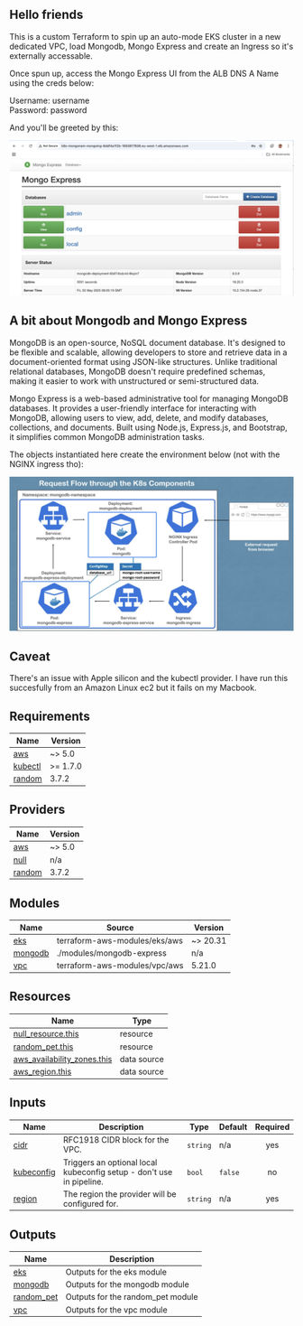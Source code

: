 ## Hello friends

This is a custom Terraform to spin up an auto-mode EKS cluster in a new dedicated VPC, load Mongodb, Mongo Express and create an Ingress so it's externally accessable.

Once spun up, access the Mongo Express UI from the ALB DNS A Name using the creds below:

Username: username  
Password: password

And you'll be greeted by this:

![Mongo Express UI](https://github.com/mrdavehill/AWS-Infrastructure-Capstone-Project/blob/main/images/UI.png)

## A bit about Mongodb and Mongo Express

MongoDB is an open-source, NoSQL document database. It's designed to be flexible and scalable, allowing developers to store and retrieve data in a document-oriented format using JSON-like structures. Unlike traditional relational databases, MongoDB doesn't require predefined schemas, making it easier to work with unstructured or semi-structured data. 

Mongo Express is a web-based administrative tool for managing MongoDB databases. It provides a user-friendly interface for interacting with MongoDB, allowing users to view, add, delete, and modify databases, collections, and documents. Built using Node.js, Express.js, and Bootstrap, it simplifies common MongoDB administration tasks.

The objects instantiated here create the environment below (not with the NGINX ingress tho):

![Mongo EKS Environment](https://github.com/mrdavehill/AWS-Infrastructure-Capstone-Project/blob/main/images/Mongo.png)

## Caveat

There's an issue with Apple silicon and the kubectl provider. I have run this succesfully from an Amazon Linux ec2 but it fails on my Macbook. 

<!-- BEGIN_TF_DOCS -->
## Requirements

| Name | Version |
|------|---------|
| <a name="requirement_aws"></a> [aws](#requirement\_aws) | ~> 5.0 |
| <a name="requirement_kubectl"></a> [kubectl](#requirement\_kubectl) | >= 1.7.0 |
| <a name="requirement_random"></a> [random](#requirement\_random) | 3.7.2 |

## Providers

| Name | Version |
|------|---------|
| <a name="provider_aws"></a> [aws](#provider\_aws) | ~> 5.0 |
| <a name="provider_null"></a> [null](#provider\_null) | n/a |
| <a name="provider_random"></a> [random](#provider\_random) | 3.7.2 |

## Modules

| Name | Source | Version |
|------|--------|---------|
| <a name="module_eks"></a> [eks](#module\_eks) | terraform-aws-modules/eks/aws | ~> 20.31 |
| <a name="module_mongodb"></a> [mongodb](#module\_mongodb) | ./modules/mongodb-express | n/a |
| <a name="module_vpc"></a> [vpc](#module\_vpc) | terraform-aws-modules/vpc/aws | 5.21.0 |

## Resources

| Name | Type |
|------|------|
| [null_resource.this](https://registry.terraform.io/providers/hashicorp/null/latest/docs/resources/resource) | resource |
| [random_pet.this](https://registry.terraform.io/providers/hashicorp/random/3.7.2/docs/resources/pet) | resource |
| [aws_availability_zones.this](https://registry.terraform.io/providers/hashicorp/aws/latest/docs/data-sources/availability_zones) | data source |
| [aws_region.this](https://registry.terraform.io/providers/hashicorp/aws/latest/docs/data-sources/region) | data source |

## Inputs

| Name | Description | Type | Default | Required |
|------|-------------|------|---------|:--------:|
| <a name="input_cidr"></a> [cidr](#input\_cidr) | RFC1918 CIDR block for the VPC. | `string` | n/a | yes |
| <a name="input_kubeconfig"></a> [kubeconfig](#input\_kubeconfig) | Triggers an optional local kubeconfig setup - don't use in pipeline. | `bool` | `false` | no |
| <a name="input_region"></a> [region](#input\_region) | The region the provider will be configured for. | `string` | n/a | yes |

## Outputs

| Name | Description |
|------|-------------|
| <a name="output_eks"></a> [eks](#output\_eks) | Outputs for the eks module |
| <a name="output_mongodb"></a> [mongodb](#output\_mongodb) | Outputs for the mongodb module |
| <a name="output_random_pet"></a> [random\_pet](#output\_random\_pet) | Outputs for the random\_pet module |
| <a name="output_vpc"></a> [vpc](#output\_vpc) | Outputs for the vpc module |
<!-- END_TF_DOCS -->

